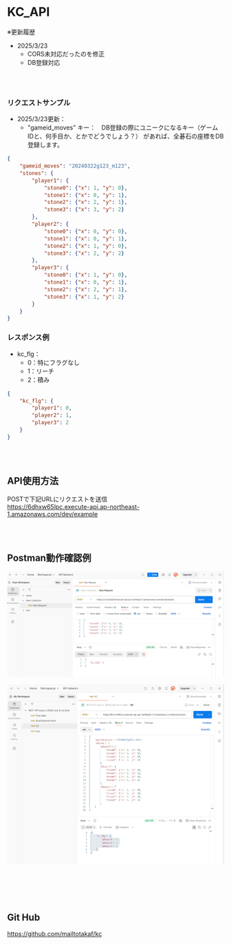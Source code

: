 # KC_API
※更新履歴
- 2025/3/23
    - CORS未対応だったのを修正
    - DB登録対応

<br><br>

### リクエストサンプル
- 2025/3/23更新：
    - "gameid_moves" キー：　DB登録の際にユニークになるキー（ゲームIDと、何手目か、とかでどうでしょう？）
    があれば、全碁石の座標をDB登録します。
```json
{
    "gameid_moves": "20240322g123_m123",
    "stones": {
        "player1": {
            "stone0": {"x": 1, "y": 0},
            "stone1": {"x": 0, "y": 1},
            "stone2": {"x": 2, "y": 1},
            "stone3": {"x": 3, "y": 2}
        },
        "player2": {
            "stone0": {"x": 0, "y": 0},
            "stone1": {"x": 0, "y": 1},
            "stone2": {"x": 1, "y": 0},
            "stone3": {"x": 2, "y": 2}
        },
        "player3": {
            "stone0": {"x": 1, "y": 0},
            "stone1": {"x": 0, "y": 1},
            "stone2": {"x": 2, "y": 1},
            "stone3": {"x": 1, "y": 2}
        }
    }
}
```
### レスポンス例
- kc_flg：
    - 0：特にフラグなし
    - 1：リーチ
    - 2：積み
```json
{
    "kc_flg": {
        "player1": 0,
        "player2": 1,
        "player3": 2
    }
}
```
<br><br>

## API使用方法
POSTで下記URLにリクエストを送信 \
https://6dhxw65lpc.execute-api.ap-northeast-1.amazonaws.com/dev/example

<br><br>
## Postman動作確認例
![alt text](img/image-1.png)

![alt text](img/img2.png)

<br><br>
---
## Git Hub
https://github.com/mailtotakaf/kc

